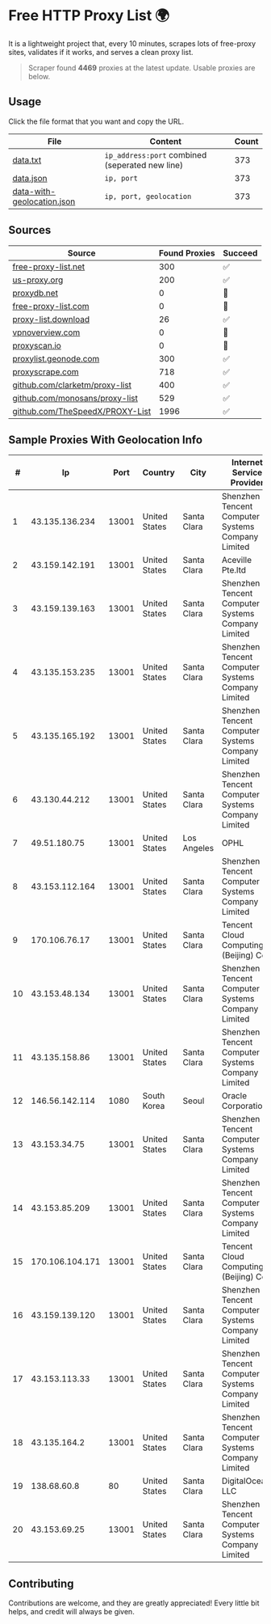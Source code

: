 
# Free HTTP Proxy List 🌍

It is a lightweight project that, every 10 minutes, scrapes lots of free-proxy sites, validates if it works, and serves a clean proxy list.


> Scraper found **4469** proxies at the latest update. Usable proxies are below.

## Usage

Click the file format that you want and copy the URL.


|File|Content|Count|
|----|-------|-----|
|[data.txt](https://raw.githubusercontent.com/themiralay/Proxy-List-World/master/data.txt)|`ip_address:port` combined (seperated new line)|373|
|[data.json](https://raw.githubusercontent.com/themiralay/Proxy-List-World/master/data.json)|`ip, port`|373|
|[data-with-geolocation.json](https://raw.githubusercontent.com/themiralay/Proxy-List-World/master/data-with-geolocation.json)|`ip, port, geolocation`|373|

## Sources

|Source|Found Proxies|Succeed|
|------|-------------|-------|
|[free-proxy-list.net](https://free-proxy-list.net)|300|✅|
|[us-proxy.org](https://www.us-proxy.org)|200|✅|
|[proxydb.net](http://proxydb.net)|0|🚫|
|[free-proxy-list.com](https://free-proxy-list.com/?page=&port=&type%5B%5D=http&type%5B%5D=https&up_time=0&search=Search)|0|🚫|
|[proxy-list.download](https://www.proxy-list.download/HTTP)|26|✅|
|[vpnoverview.com](https://vpnoverview.com/privacy/anonymous-browsing/free-proxy-servers)|0|🚫|
|[proxyscan.io](https://www.proxyscan.io)|0|🚫|
|[proxylist.geonode.com](https://proxylist.geonode.com/api/proxy-list?limit=300&page=1&sort_by=lastChecked&sort_type=desc&protocols=http,https)|300|✅|
|[proxyscrape.com](https://api.proxyscrape.com/v2/?request=displayproxies&protocol=http&timeout=10000&country=all&ssl=all&anonymity=all)|718|✅|
|[github.com/clarketm/proxy-list](https://raw.githubusercontent.com/clarketm/proxy-list/master/proxy-list-raw.txt)|400|✅|
|[github.com/monosans/proxy-list](https://raw.githubusercontent.com/monosans/proxy-list/main/proxies/http.txt)|529|✅|
|[github.com/TheSpeedX/PROXY-List](https://raw.githubusercontent.com/TheSpeedX/PROXY-List/master/http.txt)|1996|✅|


## Sample Proxies With Geolocation Info

|#|Ip|Port|Country|City|Internet Service Provider|
|-|--|----|-------|----|-------------------------|
|1|43.135.136.234|13001|United States|Santa Clara|Shenzhen Tencent Computer Systems Company Limited|
|2|43.159.142.191|13001|United States|Santa Clara|Aceville Pte.ltd|
|3|43.159.139.163|13001|United States|Santa Clara|Shenzhen Tencent Computer Systems Company Limited|
|4|43.135.153.235|13001|United States|Santa Clara|Shenzhen Tencent Computer Systems Company Limited|
|5|43.135.165.192|13001|United States|Santa Clara|Shenzhen Tencent Computer Systems Company Limited|
|6|43.130.44.212|13001|United States|Santa Clara|Shenzhen Tencent Computer Systems Company Limited|
|7|49.51.180.75|13001|United States|Los Angeles|OPHL|
|8|43.153.112.164|13001|United States|Santa Clara|Shenzhen Tencent Computer Systems Company Limited|
|9|170.106.76.17|13001|United States|Santa Clara|Tencent Cloud Computing (Beijing) Co|
|10|43.153.48.134|13001|United States|Santa Clara|Shenzhen Tencent Computer Systems Company Limited|
|11|43.135.158.86|13001|United States|Santa Clara|Shenzhen Tencent Computer Systems Company Limited|
|12|146.56.142.114|1080|South Korea|Seoul|Oracle Corporation|
|13|43.153.34.75|13001|United States|Santa Clara|Shenzhen Tencent Computer Systems Company Limited|
|14|43.153.85.209|13001|United States|Santa Clara|Shenzhen Tencent Computer Systems Company Limited|
|15|170.106.104.171|13001|United States|Santa Clara|Tencent Cloud Computing (Beijing) Co|
|16|43.159.139.120|13001|United States|Santa Clara|Shenzhen Tencent Computer Systems Company Limited|
|17|43.153.113.33|13001|United States|Santa Clara|Shenzhen Tencent Computer Systems Company Limited|
|18|43.135.164.2|13001|United States|Santa Clara|Shenzhen Tencent Computer Systems Company Limited|
|19|138.68.60.8|80|United States|Santa Clara|DigitalOcean, LLC|
|20|43.153.69.25|13001|United States|Santa Clara|Shenzhen Tencent Computer Systems Company Limited|



## Contributing

Contributions are welcome, and they are greatly appreciated! Every
little bit helps, and credit will always be given.

